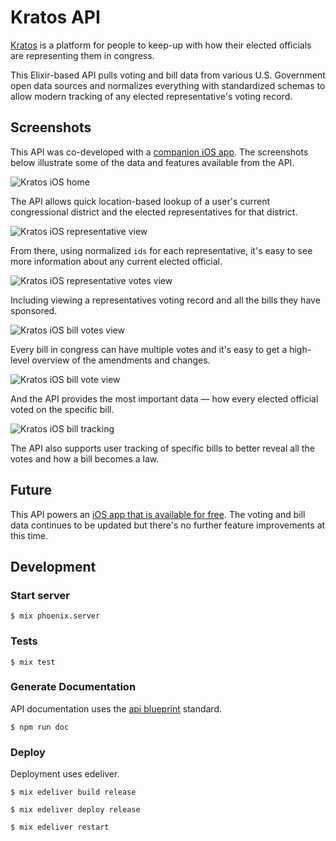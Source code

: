 # Kratos API

[Kratos](https://getkratos.com/) is a platform for people to keep-up with how their elected officials are representing them in congress.

This Elixir-based API pulls voting and bill data from various U.S. Government open data sources and normalizes everything with standardized schemas to allow modern tracking of any elected representative's voting record.

## Screenshots

This API was co-developed with a [companion iOS app](https://apps.apple.com/us/app/kratos-build-your-democracy/id1198595150). The screenshots below illustrate some of the data and features available from the API.

![Kratos iOS home](screenshots/home.png)

The API allows quick location-based lookup of a user's current congressional district and the elected representatives for that district.

![Kratos iOS representative view](screenshots/representative-view.png)

From there, using normalized `ids` for each representative, it's easy to see more information about any current elected official.

![Kratos iOS representative votes view](screenshots/representative-votes.png)

Including viewing a representatives voting record and all the bills they have sponsored.

![Kratos iOS bill votes view](screenshots/bill-votes.png)

Every bill in congress can have multiple votes and it's easy to get a high-level overview of the amendments and changes.

![Kratos iOS bill vote view](screenshots/bill-vote.png)

And the API provides the most important data — how every elected official voted on the specific bill.

![Kratos iOS bill tracking](screenshots/bill-tracking.png)

The API also supports user tracking of specific bills to better reveal all the votes and how a bill becomes a law.

## Future

This API powers an [iOS app that is available for free](https://apps.apple.com/us/app/kratos-build-your-democracy/id1198595150). The voting and bill data continues to be updated but there's no further feature improvements at this time.

## Development

### Start server

    $ mix phoenix.server

### Tests

    $ mix test

### Generate Documentation

API documentation uses the [api blueprint](https://apiblueprint.org/) standard.

    $ npm run doc

### Deploy

Deployment uses edeliver.

    $ mix edeliver build release

    $ mix edeliver deploy release

    $ mix edeliver restart
